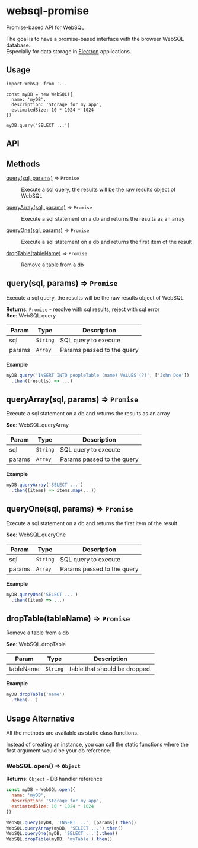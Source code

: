 # websql-promise
Promise-based API for WebSQL.

The goal is to have a promise-based interface with the browser WebSQL database.  
Especially for data storage in [Electron](http://electron.atom.io/) applications.

## Usage

`import WebSQL from '...`

```
const myDB = new WebSQL({
  name: 'myDB',
  description: 'Storage for my app',
  estimatedSize: 10 * 1024 * 1024
})

myDB.query('SELECT ...')
```

## API

## Methods

<dl>
<dt><a href="#query">query(sql, params)</a> ⇒ <code>Promise</code></dt>
<dd><p>Execute a sql query, the results will be the raw results object of WebSQL</p>
</dd>
<dt><a href="#queryArray">queryArray(sql, params)</a> ⇒ <code>Promise</code></dt>
<dd><p>Execute a sql statement on a db and returns the results as an array</p>
</dd>
<dt><a href="#queryOne">queryOne(sql, params)</a> ⇒ <code>Promise</code></dt>
<dd><p>Execute a sql statement on a db and returns the first item of the result</p>
</dd>
<dt><a href="#dropTable">dropTable(tableName)</a> ⇒ <code>Promise</code></dt>
<dd><p>Remove a table from a db</p>
</dd>
</dl>

<a name="query"></a>

## query(sql, params) ⇒ <code>Promise</code>
Execute a sql query, the results will be the raw results object of WebSQL

**Returns**: <code>Promise</code> - resolve with sql results, reject with sql error  
**See**: WebSQL.query  

| Param | Type | Description |
| --- | --- | --- |
| sql | <code>String</code> | SQL query to execute |
| params | <code>Array</code> | Params passed to the query |

**Example**  
```js
myDB.query('INSERT INTO peopleTable (name) VALUES (?)', ['John Doe'])
  .then((results) => ...)
```
<a name="queryArray"></a>

## queryArray(sql, params) ⇒ <code>Promise</code>
Execute a sql statement on a db and returns the results as an array

**See**: WebSQL.queryArray  

| Param | Type | Description |
| --- | --- | --- |
| sql | <code>String</code> | SQL query to execute |
| params | <code>Array</code> | Params passed to the query |

**Example**  
```js
myDB.queryArray('SELECT ...')
  .then((items) => items.map(...))
```
<a name="queryOne"></a>

## queryOne(sql, params) ⇒ <code>Promise</code>
Execute a sql statement on a db and returns the first item of the result

**See**: WebSQL.queryOne  

| Param | Type | Description |
| --- | --- | --- |
| sql | <code>String</code> | SQL query to execute |
| params | <code>Array</code> | Params passed to the query |

**Example**  
```js
myDB.queryOne('SELECT ...')
  .then((item) => ...)
```
<a name="dropTable"></a>

## dropTable(tableName) ⇒ <code>Promise</code>
Remove a table from a db

**See**: WebSQL.dropTable  

| Param | Type | Description |
| --- | --- | --- |
| tableName | <code>String</code> | table that should be dropped. |

**Example**  
```js
myDB.dropTable('name')
  .then(...)
``` 

## Usage Alternative

All the methods are available as static class functions.

Instead of creating an instance, you can call the static functions where the first argument would be your db reference.

### WebSQL.open() ⇒ <code>Object</code>
**Returns**: <code>Object</code> - DB handler reference  

```js
const myDB = WebSQL.open({
  name: 'myDB',
  description: 'Storage for my app',
  estimatedSize: 10 * 1024 * 1024
})

WebSQL.query(myDB, 'INSERT ...', [params]).then()
WebSQL.queryArray(myDB, 'SELECT ...').then()
WebSQL.queryOne(myDB, 'SELECT ...').then()
WebSQL.dropTable(myDB, 'myTable').then()

```

